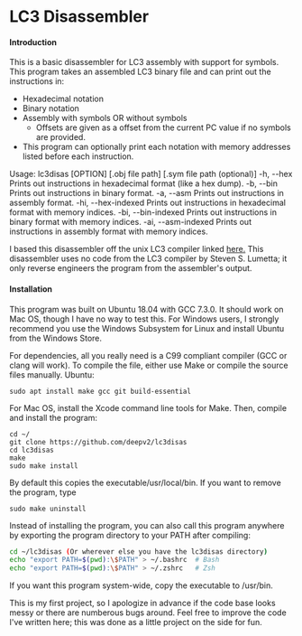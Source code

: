 # LC3 Disassembler

#### Introduction 

This is a basic disassembler for LC3 assembly with support for symbols.
This program takes an assembled LC3 binary file and can print out the instructions in:
* Hexadecimal notation
* Binary notation
* Assembly with symbols OR without symbols
  * Offsets are given as a offset from the current PC value if no symbols are provided.
* This program can optionally print each notation with memory addresses listed before each instruction.

Usage: lc3disas [OPTION] [.obj file path] [.sym file path (optional)]
       -h, --hex		Prints out instructions in hexadecimal format (like a hex dump).
       -b, --bin		Prints out instructions in binary format.
       -a, --asm		Prints out instructions in assembly format.
       -hi, --hex-indexed	Prints out instructions in hexadecimal format with memory indices.
       -bi, --bin-indexed	Prints out instructions in binary format with memory indices.
       -ai, --asm-indexed	Prints out instructions in assembly format with memory indices.

I based this disassembler off the unix LC3 compiler linked [here.](https://highered.mheducation.com/sites/0072467509/student_view0/lc-3_simulator.html)
This disassembler uses no code from the LC3 compiler by Steven S. Lumetta; it only reverse engineers the program from the assembler's output.

#### Installation

This program was built on Ubuntu 18.04 with GCC 7.3.0. It should work on Mac OS, though I have no way to test this.
For Windows users, I strongly recommend you use the Windows Subsystem for Linux and install Ubuntu from the Windows Store.

For dependencies, all you really need is a C99 compliant compiler (GCC or clang will work).
To compile the file, either use Make or compile the source files manually. 
Ubuntu:
```
sudo apt install make gcc git build-essential
```
For Mac OS, install the Xcode command line tools for Make.
Then, compile and install the program:
```
cd ~/
git clone https://github.com/deepv2/lc3disas
cd lc3disas
make
sudo make install
```
By default this copies the executable/usr/local/bin. If you want to remove the program, type
```
sudo make uninstall
```
Instead of installing the program, you can also call this program anywhere by exporting the program directory to your PATH after compiling:
```Bash
cd ~/lc3disas (Or wherever else you have the lc3disas directory)
echo "export PATH=$(pwd):\$PATH" > ~/.bashrc  # Bash
echo "export PATH=$(pwd):\$PATH" > ~/.zshrc   # Zsh 
```
If you want this program system-wide, copy the executable to /usr/bin.


This is my first project, so I apologize in advance if the code base looks messy or there are numberous bugs around.
Feel free to improve the code I've written here; this was done as a little project on the side for fun.


